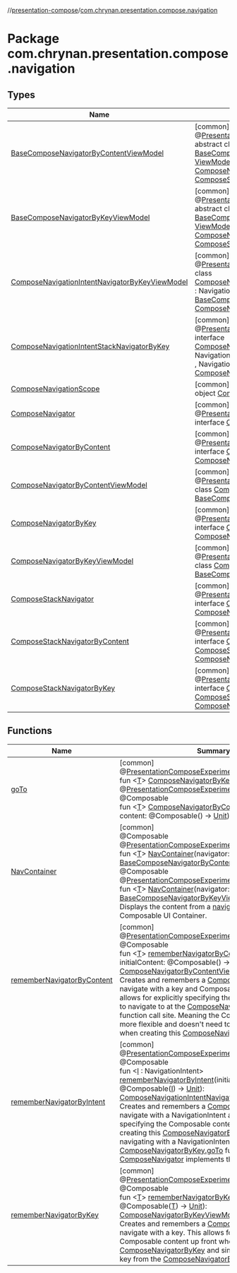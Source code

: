 //[presentation-compose](../../index.md)/[com.chrynan.presentation.compose.navigation](index.md)

# Package com.chrynan.presentation.compose.navigation

## Types

| Name | Summary |
|---|---|
| [BaseComposeNavigatorByContentViewModel](-base-compose-navigator-by-content-view-model/index.md) | [common]<br>@[PresentationComposeExperimentalApi](../com.chrynan.presentation.compose/-presentation-compose-experimental-api/index.md)<br>abstract class [BaseComposeNavigatorByContentViewModel](-base-compose-navigator-by-content-view-model/index.md)&lt;[T](-base-compose-navigator-by-content-view-model/index.md)&gt; : [ViewModel](../../../presentation-core/presentation-core/com.chrynan.presentation/-view-model/index.md), [ComposeNavigator](-compose-navigator/index.md)&lt;[T](-base-compose-navigator-by-content-view-model/index.md)&gt; , [ComposeNavigatorByContent](-compose-navigator-by-content/index.md)&lt;[T](-base-compose-navigator-by-content-view-model/index.md)&gt; , [ComposeStackNavigatorByContent](-compose-stack-navigator-by-content/index.md)&lt;[T](-base-compose-navigator-by-content-view-model/index.md)&gt; |
| [BaseComposeNavigatorByKeyViewModel](-base-compose-navigator-by-key-view-model/index.md) | [common]<br>@[PresentationComposeExperimentalApi](../com.chrynan.presentation.compose/-presentation-compose-experimental-api/index.md)<br>abstract class [BaseComposeNavigatorByKeyViewModel](-base-compose-navigator-by-key-view-model/index.md)&lt;[T](-base-compose-navigator-by-key-view-model/index.md)&gt; : [ViewModel](../../../presentation-core/presentation-core/com.chrynan.presentation/-view-model/index.md), [ComposeNavigator](-compose-navigator/index.md)&lt;[T](-base-compose-navigator-by-key-view-model/index.md)&gt; , [ComposeNavigatorByKey](-compose-navigator-by-key/index.md)&lt;[T](-base-compose-navigator-by-key-view-model/index.md)&gt; , [ComposeStackNavigatorByKey](-compose-stack-navigator-by-key/index.md)&lt;[T](-base-compose-navigator-by-key-view-model/index.md)&gt; |
| [ComposeNavigationIntentNavigatorByKeyViewModel](-compose-navigation-intent-navigator-by-key-view-model/index.md) | [common]<br>@[PresentationComposeExperimentalApi](../com.chrynan.presentation.compose/-presentation-compose-experimental-api/index.md)<br>class [ComposeNavigationIntentNavigatorByKeyViewModel](-compose-navigation-intent-navigator-by-key-view-model/index.md)&lt;[I](-compose-navigation-intent-navigator-by-key-view-model/index.md) : NavigationIntent&gt; : [BaseComposeNavigatorByKeyViewModel](-base-compose-navigator-by-key-view-model/index.md)&lt;[I](-compose-navigation-intent-navigator-by-key-view-model/index.md)&gt; , [ComposeNavigationIntentStackNavigatorByKey](-compose-navigation-intent-stack-navigator-by-key/index.md)&lt;[I](-compose-navigation-intent-navigator-by-key-view-model/index.md)&gt; |
| [ComposeNavigationIntentStackNavigatorByKey](-compose-navigation-intent-stack-navigator-by-key/index.md) | [common]<br>@[PresentationComposeExperimentalApi](../com.chrynan.presentation.compose/-presentation-compose-experimental-api/index.md)<br>interface [ComposeNavigationIntentStackNavigatorByKey](-compose-navigation-intent-stack-navigator-by-key/index.md)&lt;[I](-compose-navigation-intent-stack-navigator-by-key/index.md) : NavigationIntent&gt; : [ComposeStackNavigatorByKey](-compose-stack-navigator-by-key/index.md)&lt;[I](-compose-navigation-intent-stack-navigator-by-key/index.md)&gt; , NavigationEventHandler&lt;[I](-compose-navigation-intent-stack-navigator-by-key/index.md), [ComposeNavigationScope](-compose-navigation-scope/index.md)&gt; , Navigator&lt;[I](-compose-navigation-intent-stack-navigator-by-key/index.md)&gt; |
| [ComposeNavigationScope](-compose-navigation-scope/index.md) | [common]<br>object [ComposeNavigationScope](-compose-navigation-scope/index.md) : NavigationScope |
| [ComposeNavigator](-compose-navigator/index.md) | [common]<br>@[PresentationComposeExperimentalApi](../com.chrynan.presentation.compose/-presentation-compose-experimental-api/index.md)<br>interface [ComposeNavigator](-compose-navigator/index.md)&lt;[T](-compose-navigator/index.md)&gt; |
| [ComposeNavigatorByContent](-compose-navigator-by-content/index.md) | [common]<br>@[PresentationComposeExperimentalApi](../com.chrynan.presentation.compose/-presentation-compose-experimental-api/index.md)<br>interface [ComposeNavigatorByContent](-compose-navigator-by-content/index.md)&lt;[T](-compose-navigator-by-content/index.md)&gt; : [ComposeNavigator](-compose-navigator/index.md)&lt;[T](-compose-navigator-by-content/index.md)&gt; |
| [ComposeNavigatorByContentViewModel](-compose-navigator-by-content-view-model/index.md) | [common]<br>@[PresentationComposeExperimentalApi](../com.chrynan.presentation.compose/-presentation-compose-experimental-api/index.md)<br>class [ComposeNavigatorByContentViewModel](-compose-navigator-by-content-view-model/index.md)&lt;[T](-compose-navigator-by-content-view-model/index.md)&gt; : [BaseComposeNavigatorByContentViewModel](-base-compose-navigator-by-content-view-model/index.md)&lt;[T](-compose-navigator-by-content-view-model/index.md)&gt; |
| [ComposeNavigatorByKey](-compose-navigator-by-key/index.md) | [common]<br>@[PresentationComposeExperimentalApi](../com.chrynan.presentation.compose/-presentation-compose-experimental-api/index.md)<br>interface [ComposeNavigatorByKey](-compose-navigator-by-key/index.md)&lt;[T](-compose-navigator-by-key/index.md)&gt; : [ComposeNavigator](-compose-navigator/index.md)&lt;[T](-compose-navigator-by-key/index.md)&gt; |
| [ComposeNavigatorByKeyViewModel](-compose-navigator-by-key-view-model/index.md) | [common]<br>@[PresentationComposeExperimentalApi](../com.chrynan.presentation.compose/-presentation-compose-experimental-api/index.md)<br>class [ComposeNavigatorByKeyViewModel](-compose-navigator-by-key-view-model/index.md)&lt;[T](-compose-navigator-by-key-view-model/index.md)&gt; : [BaseComposeNavigatorByKeyViewModel](-base-compose-navigator-by-key-view-model/index.md)&lt;[T](-compose-navigator-by-key-view-model/index.md)&gt; |
| [ComposeStackNavigator](-compose-stack-navigator/index.md) | [common]<br>@[PresentationComposeExperimentalApi](../com.chrynan.presentation.compose/-presentation-compose-experimental-api/index.md)<br>interface [ComposeStackNavigator](-compose-stack-navigator/index.md)&lt;[T](-compose-stack-navigator/index.md)&gt; : [ComposeNavigator](-compose-navigator/index.md)&lt;[T](-compose-stack-navigator/index.md)&gt; |
| [ComposeStackNavigatorByContent](-compose-stack-navigator-by-content/index.md) | [common]<br>@[PresentationComposeExperimentalApi](../com.chrynan.presentation.compose/-presentation-compose-experimental-api/index.md)<br>interface [ComposeStackNavigatorByContent](-compose-stack-navigator-by-content/index.md)&lt;[T](-compose-stack-navigator-by-content/index.md)&gt; : [ComposeStackNavigator](-compose-stack-navigator/index.md)&lt;[T](-compose-stack-navigator-by-content/index.md)&gt; , [ComposeNavigatorByContent](-compose-navigator-by-content/index.md)&lt;[T](-compose-stack-navigator-by-content/index.md)&gt; |
| [ComposeStackNavigatorByKey](-compose-stack-navigator-by-key/index.md) | [common]<br>@[PresentationComposeExperimentalApi](../com.chrynan.presentation.compose/-presentation-compose-experimental-api/index.md)<br>interface [ComposeStackNavigatorByKey](-compose-stack-navigator-by-key/index.md)&lt;[T](-compose-stack-navigator-by-key/index.md)&gt; : [ComposeStackNavigator](-compose-stack-navigator/index.md)&lt;[T](-compose-stack-navigator-by-key/index.md)&gt; , [ComposeNavigatorByKey](-compose-navigator-by-key/index.md)&lt;[T](-compose-stack-navigator-by-key/index.md)&gt; |

## Functions

| Name | Summary |
|---|---|
| [goTo](go-to.md) | [common]<br>@[PresentationComposeExperimentalApi](../com.chrynan.presentation.compose/-presentation-compose-experimental-api/index.md)<br>fun &lt;[T](go-to.md)&gt; [ComposeNavigatorByKey](-compose-navigator-by-key/index.md)&lt;[T](go-to.md)&gt;.[goTo](go-to.md)(key: [T](go-to.md))<br>@[PresentationComposeExperimentalApi](../com.chrynan.presentation.compose/-presentation-compose-experimental-api/index.md)<br>@Composable<br>fun &lt;[T](go-to.md)&gt; [ComposeNavigatorByContent](-compose-navigator-by-content/index.md)&lt;[T](go-to.md)&gt;.[goTo](go-to.md)(key: [T](go-to.md), content: @Composable() -&gt; [Unit](https://kotlinlang.org/api/latest/jvm/stdlib/kotlin/-unit/index.html)) |
| [NavContainer](-nav-container.md) | [common]<br>@Composable<br>@[PresentationComposeExperimentalApi](../com.chrynan.presentation.compose/-presentation-compose-experimental-api/index.md)<br>fun &lt;[T](-nav-container.md)&gt; [NavContainer](-nav-container.md)(navigator: [BaseComposeNavigatorByContentViewModel](-base-compose-navigator-by-content-view-model/index.md)&lt;[T](-nav-container.md)&gt;)<br>@Composable<br>@[PresentationComposeExperimentalApi](../com.chrynan.presentation.compose/-presentation-compose-experimental-api/index.md)<br>fun &lt;[T](-nav-container.md)&gt; [NavContainer](-nav-container.md)(navigator: [BaseComposeNavigatorByKeyViewModel](-base-compose-navigator-by-key-view-model/index.md)&lt;[T](-nav-container.md)&gt;)<br>Displays the content from a [navigator](-nav-container.md) in this Composable UI Container. |
| [rememberNavigatorByContent](remember-navigator-by-content.md) | [common]<br>@[PresentationComposeExperimentalApi](../com.chrynan.presentation.compose/-presentation-compose-experimental-api/index.md)<br>@Composable<br>fun &lt;[T](remember-navigator-by-content.md)&gt; [rememberNavigatorByContent](remember-navigator-by-content.md)(initialKey: [T](remember-navigator-by-content.md), initialContent: @Composable() -&gt; [Unit](https://kotlinlang.org/api/latest/jvm/stdlib/kotlin/-unit/index.html)): [ComposeNavigatorByContentViewModel](-compose-navigator-by-content-view-model/index.md)&lt;[T](remember-navigator-by-content.md)&gt;<br>Creates and remembers a [ComposeNavigator](-compose-navigator/index.md) that can navigate with a key and Composable content. This allows for explicitly specifying the Composable content to navigate to at the [ComposeNavigatorByContent.goTo](-compose-navigator-by-content/go-to.md) function call site. Meaning the Composable content is more flexible and doesn't need to specified upfront when creating this [ComposeNavigatorByContent](-compose-navigator-by-content/index.md). |
| [rememberNavigatorByIntent](remember-navigator-by-intent.md) | [common]<br>@[PresentationComposeExperimentalApi](../com.chrynan.presentation.compose/-presentation-compose-experimental-api/index.md)<br>@Composable<br>fun &lt;[I](remember-navigator-by-intent.md) : NavigationIntent&gt; [rememberNavigatorByIntent](remember-navigator-by-intent.md)(initialIntent: [I](remember-navigator-by-intent.md), content: @Composable([I](remember-navigator-by-intent.md)) -&gt; [Unit](https://kotlinlang.org/api/latest/jvm/stdlib/kotlin/-unit/index.html)): [ComposeNavigationIntentNavigatorByKeyViewModel](-compose-navigation-intent-navigator-by-key-view-model/index.md)&lt;[I](remember-navigator-by-intent.md)&gt;<br>Creates and remembers a [ComposeNavigator](-compose-navigator/index.md) that can navigate with a NavigationIntent as a key. This allows for specifying the Composable content up front when creating this [ComposeNavigatorByKey](-compose-navigator-by-key/index.md) and simply navigating with a NavigationIntent key from the [ComposeNavigatorByKey.goTo](-compose-navigator-by-key/go-to.md) function. The returned [ComposeNavigator](-compose-navigator/index.md) implements the Navigator interface. |
| [rememberNavigatorByKey](remember-navigator-by-key.md) | [common]<br>@[PresentationComposeExperimentalApi](../com.chrynan.presentation.compose/-presentation-compose-experimental-api/index.md)<br>@Composable<br>fun &lt;[T](remember-navigator-by-key.md)&gt; [rememberNavigatorByKey](remember-navigator-by-key.md)(initialKey: [T](remember-navigator-by-key.md), content: @Composable([T](remember-navigator-by-key.md)) -&gt; [Unit](https://kotlinlang.org/api/latest/jvm/stdlib/kotlin/-unit/index.html)): [ComposeNavigatorByKeyViewModel](-compose-navigator-by-key-view-model/index.md)&lt;[T](remember-navigator-by-key.md)&gt;<br>Creates and remembers a [ComposeNavigator](-compose-navigator/index.md) that can navigate with a key. This allows for specifying the Composable content up front when creating this [ComposeNavigatorByKey](-compose-navigator-by-key/index.md) and simply navigating with a key from the [ComposeNavigatorByKey.goTo](-compose-navigator-by-key/go-to.md) function. |
